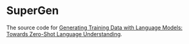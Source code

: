 # SuperGen

The source code for [Generating Training Data with Language Models: Towards Zero-Shot Language Understanding]().
